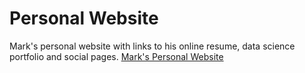 # Personal Website

Mark's personal website with links to his online resume, data science portfolio and social pages. [Mark's Personal Website](https://marky224.github.io/Personal_Website/)
